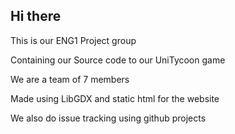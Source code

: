 ## Hi there 

This is our ENG1 Project group

Containing our Source code to our UniTycoon game

We are a team of 7 members 

Made using LibGDX and static html for the website

We also do issue tracking using github projects
